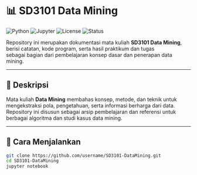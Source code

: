 # 📊 SD3101 Data Mining
![Python](https://img.shields.io/badge/Python-3.x-blue?logo=python&logoColor=white)
![Jupyter](https://img.shields.io/badge/Notebook-Jupyter-orange?logo=jupyter)
![License](https://img.shields.io/badge/License-MIT-green)
![Status](https://img.shields.io/badge/Status-Documentation-lightgrey)

Repository ini merupakan dokumentasi mata kuliah **SD3101 Data Mining**,  
berisi catatan, kode program, serta hasil praktikum dan tugas  
sebagai bagian dari pembelajaran konsep dasar dan penerapan data mining.

---

## 📌 Deskripsi
Mata kuliah **Data Mining** membahas konsep, metode, dan teknik untuk mengekstraksi pola, pengetahuan, serta informasi berharga dari data.  
Repository ini disusun sebagai arsip pembelajaran dan referensi untuk berbagai algoritma dan studi kasus data mining.

---

## 🚀 Cara Menjalankan
```bash
git clone https://github.com/username/SD3101-DataMining.git
cd SD3101-DataMining
jupyter notebook

